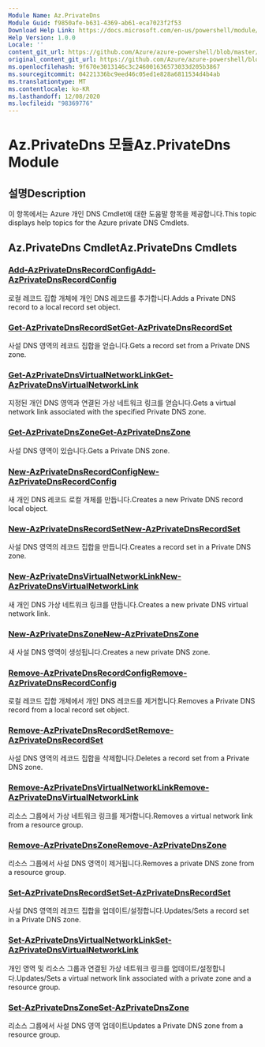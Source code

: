 ```yaml
---
Module Name: Az.PrivateDns
Module Guid: f9850afe-b631-4369-ab61-eca7023f2f53
Download Help Link: https://docs.microsoft.com/en-us/powershell/module/az.privatedns
Help Version: 1.0.0
Locale: ''
content_git_url: https://github.com/Azure/azure-powershell/blob/master/src/PrivateDns/PrivateDns/help/Az.PrivateDNS.md
original_content_git_url: https://github.com/Azure/azure-powershell/blob/master/src/PrivateDns/PrivateDns/help/Az.PrivateDNS.md
ms.openlocfilehash: 9f670e3013146c3c246001636573033d205b3867
ms.sourcegitcommit: 04221336bc9eed46c05ed1e828a6811534d4b4ab
ms.translationtype: MT
ms.contentlocale: ko-KR
ms.lasthandoff: 12/08/2020
ms.locfileid: "98369776"
---
```

# <span data-ttu-id="05efa-101">Az.PrivateDns 모듈</span><span class="sxs-lookup"><span data-stu-id="05efa-101">Az.PrivateDns Module</span></span>
## <span data-ttu-id="05efa-102">설명</span><span class="sxs-lookup"><span data-stu-id="05efa-102">Description</span></span>
<span data-ttu-id="05efa-103">이 항목에서는 Azure 개인 DNS Cmdlet에 대한 도움말 항목을 제공합니다.</span><span class="sxs-lookup"><span data-stu-id="05efa-103">This topic displays help topics for the Azure private DNS Cmdlets.</span></span>

## <span data-ttu-id="05efa-104">Az.PrivateDns Cmdlet</span><span class="sxs-lookup"><span data-stu-id="05efa-104">Az.PrivateDns Cmdlets</span></span>
### [<span data-ttu-id="05efa-105">Add-AzPrivateDnsRecordConfig</span><span class="sxs-lookup"><span data-stu-id="05efa-105">Add-AzPrivateDnsRecordConfig</span></span>](Add-AzPrivateDnsRecordConfig.md)
<span data-ttu-id="05efa-106">로컬 레코드 집합 개체에 개인 DNS 레코드를 추가합니다.</span><span class="sxs-lookup"><span data-stu-id="05efa-106">Adds a Private DNS record to a local record set object.</span></span>

### [<span data-ttu-id="05efa-107">Get-AzPrivateDnsRecordSet</span><span class="sxs-lookup"><span data-stu-id="05efa-107">Get-AzPrivateDnsRecordSet</span></span>](Get-AzPrivateDnsRecordSet.md)
<span data-ttu-id="05efa-108">사설 DNS 영역의 레코드 집합을 얻습니다.</span><span class="sxs-lookup"><span data-stu-id="05efa-108">Gets a record set from a Private DNS zone.</span></span>

### [<span data-ttu-id="05efa-109">Get-AzPrivateDnsVirtualNetworkLink</span><span class="sxs-lookup"><span data-stu-id="05efa-109">Get-AzPrivateDnsVirtualNetworkLink</span></span>](Get-AzPrivateDnsVirtualNetworkLink.md)
<span data-ttu-id="05efa-110">지정된 개인 DNS 영역과 연결된 가상 네트워크 링크를 얻습니다.</span><span class="sxs-lookup"><span data-stu-id="05efa-110">Gets a virtual network link associated with the specified Private DNS zone.</span></span>

### [<span data-ttu-id="05efa-111">Get-AzPrivateDnsZone</span><span class="sxs-lookup"><span data-stu-id="05efa-111">Get-AzPrivateDnsZone</span></span>](Get-AzPrivateDnsZone.md)
<span data-ttu-id="05efa-112">사설 DNS 영역이 있습니다.</span><span class="sxs-lookup"><span data-stu-id="05efa-112">Gets a Private DNS zone.</span></span>

### [<span data-ttu-id="05efa-113">New-AzPrivateDnsRecordConfig</span><span class="sxs-lookup"><span data-stu-id="05efa-113">New-AzPrivateDnsRecordConfig</span></span>](New-AzPrivateDnsRecordConfig.md)
<span data-ttu-id="05efa-114">새 개인 DNS 레코드 로컬 개체를 만듭니다.</span><span class="sxs-lookup"><span data-stu-id="05efa-114">Creates a new Private DNS record local object.</span></span>

### [<span data-ttu-id="05efa-115">New-AzPrivateDnsRecordSet</span><span class="sxs-lookup"><span data-stu-id="05efa-115">New-AzPrivateDnsRecordSet</span></span>](New-AzPrivateDnsRecordSet.md)
<span data-ttu-id="05efa-116">사설 DNS 영역의 레코드 집합을 만듭니다.</span><span class="sxs-lookup"><span data-stu-id="05efa-116">Creates a record set in a Private DNS zone.</span></span>

### [<span data-ttu-id="05efa-117">New-AzPrivateDnsVirtualNetworkLink</span><span class="sxs-lookup"><span data-stu-id="05efa-117">New-AzPrivateDnsVirtualNetworkLink</span></span>](New-AzPrivateDnsVirtualNetworkLink.md)
<span data-ttu-id="05efa-118">새 개인 DNS 가상 네트워크 링크를 만듭니다.</span><span class="sxs-lookup"><span data-stu-id="05efa-118">Creates a new private DNS virtual network link.</span></span>

### [<span data-ttu-id="05efa-119">New-AzPrivateDnsZone</span><span class="sxs-lookup"><span data-stu-id="05efa-119">New-AzPrivateDnsZone</span></span>](New-AzPrivateDnsZone.md)
<span data-ttu-id="05efa-120">새 사설 DNS 영역이 생성됩니다.</span><span class="sxs-lookup"><span data-stu-id="05efa-120">Creates a new private DNS zone.</span></span>

### [<span data-ttu-id="05efa-121">Remove-AzPrivateDnsRecordConfig</span><span class="sxs-lookup"><span data-stu-id="05efa-121">Remove-AzPrivateDnsRecordConfig</span></span>](Remove-AzPrivateDnsRecordConfig.md)
<span data-ttu-id="05efa-122">로컬 레코드 집합 개체에서 개인 DNS 레코드를 제거합니다.</span><span class="sxs-lookup"><span data-stu-id="05efa-122">Removes a Private DNS record from a local record set object.</span></span>

### [<span data-ttu-id="05efa-123">Remove-AzPrivateDnsRecordSet</span><span class="sxs-lookup"><span data-stu-id="05efa-123">Remove-AzPrivateDnsRecordSet</span></span>](Remove-AzPrivateDnsRecordSet.md)
<span data-ttu-id="05efa-124">사설 DNS 영역의 레코드 집합을 삭제합니다.</span><span class="sxs-lookup"><span data-stu-id="05efa-124">Deletes a record set from a Private DNS zone.</span></span>

### [<span data-ttu-id="05efa-125">Remove-AzPrivateDnsVirtualNetworkLink</span><span class="sxs-lookup"><span data-stu-id="05efa-125">Remove-AzPrivateDnsVirtualNetworkLink</span></span>](Remove-AzPrivateDnsVirtualNetworkLink.md)
<span data-ttu-id="05efa-126">리소스 그룹에서 가상 네트워크 링크를 제거합니다.</span><span class="sxs-lookup"><span data-stu-id="05efa-126">Removes a virtual network link from a resource group.</span></span>

### [<span data-ttu-id="05efa-127">Remove-AzPrivateDnsZone</span><span class="sxs-lookup"><span data-stu-id="05efa-127">Remove-AzPrivateDnsZone</span></span>](Remove-AzPrivateDnsZone.md)
<span data-ttu-id="05efa-128">리소스 그룹에서 사설 DNS 영역이 제거됩니다.</span><span class="sxs-lookup"><span data-stu-id="05efa-128">Removes a private DNS zone from a resource group.</span></span>

### [<span data-ttu-id="05efa-129">Set-AzPrivateDnsRecordSet</span><span class="sxs-lookup"><span data-stu-id="05efa-129">Set-AzPrivateDnsRecordSet</span></span>](Set-AzPrivateDnsRecordSet.md)
<span data-ttu-id="05efa-130">사설 DNS 영역의 레코드 집합을 업데이트/설정합니다.</span><span class="sxs-lookup"><span data-stu-id="05efa-130">Updates/Sets a record set in a Private DNS zone.</span></span>

### [<span data-ttu-id="05efa-131">Set-AzPrivateDnsVirtualNetworkLink</span><span class="sxs-lookup"><span data-stu-id="05efa-131">Set-AzPrivateDnsVirtualNetworkLink</span></span>](Set-AzPrivateDnsVirtualNetworkLink.md)
<span data-ttu-id="05efa-132">개인 영역 및 리소스 그룹과 연결된 가상 네트워크 링크를 업데이트/설정합니다.</span><span class="sxs-lookup"><span data-stu-id="05efa-132">Updates/Sets a virtual network link associated with a private zone and a resource group.</span></span>

### [<span data-ttu-id="05efa-133">Set-AzPrivateDnsZone</span><span class="sxs-lookup"><span data-stu-id="05efa-133">Set-AzPrivateDnsZone</span></span>](Set-AzPrivateDnsZone.md)
<span data-ttu-id="05efa-134">리소스 그룹에서 사설 DNS 영역 업데이트</span><span class="sxs-lookup"><span data-stu-id="05efa-134">Updates a Private DNS zone from a resource group.</span></span>

